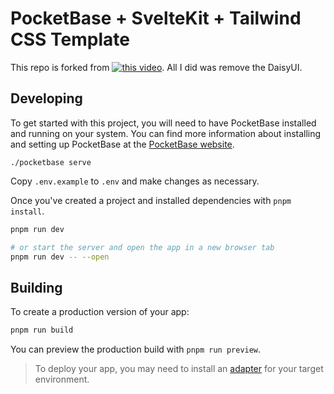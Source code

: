 # PocketBase + SvelteKit + Tailwind CSS Template

This repo is forked from [![this video](https://img.youtube.com/vi/AxPB3e-3yEM/0.jpg)](https://youtu.be/AxPB3e-3yEM). All I did was remove the DaisyUI.


## Developing

To get started with this project, you will need to have PocketBase installed and running on your system. You can find more information about installing and setting up PocketBase at the [PocketBase website](https://pocketbase.io/).

```
./pocketbase serve
```

Copy `.env.example` to `.env` and make changes as necessary.

Once you've created a project and installed dependencies with `pnpm install`.

```bash
pnpm run dev

# or start the server and open the app in a new browser tab
pnpm run dev -- --open
```

## Building

To create a production version of your app:

```bash
pnpm run build
```

You can preview the production build with `pnpm run preview`.

> To deploy your app, you may need to install an [adapter](https://kit.svelte.dev/docs/adapters) for your target environment.
